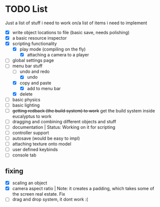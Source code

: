 # TODO List

Just a list of stuff i need to work on/a list of items i need to implement

- [x] write object locations to file (basic save, needs polishing)
- [x] a basic resource inspector
- [x] scripting functionality
  - [x] play mode (compiling on the fly)
    - [x] attaching a camera to a player
- [ ] global settings page
- [ ] menu bar stuff
  - [ ] undo and redo
    - [x] undo
  - [x] copy and paste
    - [x] add to menu bar
  - [x] delete
- [ ] basic physics
- [ ] basic lighting
- [ ] ~~getting redback (the build system) to work~~ get the build system inside eucalyptus to work
- [ ] dragging and combining different objects and stuff
- [ ] documentation | Status: Working on it for scripting
- [ ] controller support
- [ ] autosave (would be easy to impl)
- [ ] attaching texture onto model
- [ ] user defined keybinds
- [ ] console tab

## fixing

- [x] scaling an object
- [x] camera aspect ratio | Note: it creates a padding, which takes some of the screen real estate. Fix
- [ ] drag and drop system, it dont work :(
